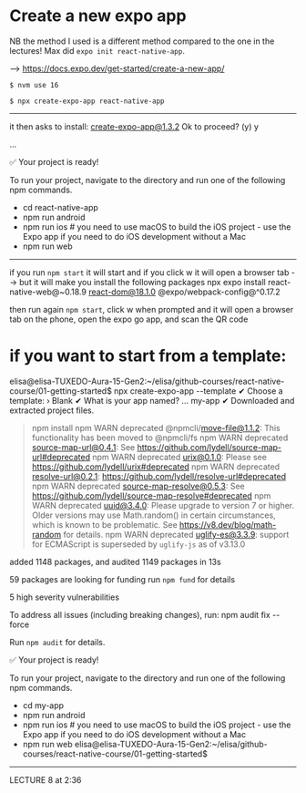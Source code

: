 # Create a new expo app
NB the method I used is a different method compared to the one in the lectures! Max did `expo init react-native-app`.

--> https://docs.expo.dev/get-started/create-a-new-app/

```
$ nvm use 16

$ npx create-expo-app react-native-app

```

----------------------------------------------------------

it then asks to install:
  create-expo-app@1.3.2
Ok to proceed? (y) y

...

✅ Your project is ready!

To run your project, navigate to the directory and run one of the following npm commands.

- cd react-native-app
- npm run android
- npm run ios # you need to use macOS to build the iOS project - use the Expo app if you need to do iOS development without a Mac
- npm run web

-----------------------------------------

if you run `npm start` it will start and if you click w it will open a browser tab --> but it will make you install the following packages
npx expo install react-native-web@~0.18.9 react-dom@18.1.0 @expo/webpack-config@^0.17.2

then run again `npm start`, click w when prompted and it will open a browser tab
on the phone, open the expo go app, and scan the QR code



# if you want to start from a template:

elisa@elisa-TUXEDO-Aura-15-Gen2:~/elisa/github-courses/react-native-course/01-getting-started$ npx create-expo-app --template
✔ Choose a template: › Blank
✔ What is your app named? … my-app
✔ Downloaded and extracted project files.
> npm install
npm WARN deprecated @npmcli/move-file@1.1.2: This functionality has been moved to @npmcli/fs
npm WARN deprecated source-map-url@0.4.1: See https://github.com/lydell/source-map-url#deprecated
npm WARN deprecated urix@0.1.0: Please see https://github.com/lydell/urix#deprecated
npm WARN deprecated resolve-url@0.2.1: https://github.com/lydell/resolve-url#deprecated
npm WARN deprecated source-map-resolve@0.5.3: See https://github.com/lydell/source-map-resolve#deprecated
npm WARN deprecated uuid@3.4.0: Please upgrade  to version 7 or higher.  Older versions may use Math.random() in certain circumstances, which is known to be problematic.  See https://v8.dev/blog/math-random for details.
npm WARN deprecated uglify-es@3.3.9: support for ECMAScript is superseded by `uglify-js` as of v3.13.0

added 1148 packages, and audited 1149 packages in 13s

59 packages are looking for funding
  run `npm fund` for details

5 high severity vulnerabilities

To address all issues (including breaking changes), run:
  npm audit fix --force

Run `npm audit` for details.


✅ Your project is ready!

To run your project, navigate to the directory and run one of the following npm commands.

- cd my-app
- npm run android
- npm run ios # you need to use macOS to build the iOS project - use the Expo app if you need to do iOS development without a Mac
- npm run web
elisa@elisa-TUXEDO-Aura-15-Gen2:~/elisa/github-courses/react-native-course/01-getting-started$ 


------------------------------------------------------------------------------


LECTURE 8 at 2:36